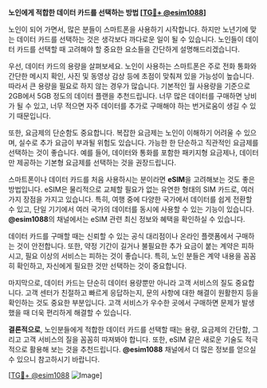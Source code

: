 **노인에게 적합한 데이터 카드를 선택하는 방법 [[TG💪+ @esim1088](https://t.me/s/esim1088)]**

노인이 되어 가면서, 많은 분들이 스마트폰을 사용하기 시작합니다. 하지만 노년기에 맞는 데이터 카드를 선택하는 것은 생각보다 까다로운 일이 될 수 있습니다. 노인들이 데이터 카드를 선택할 때 고려해야 할 중요한 요소들을 간단하게 설명해드리겠습니다.

우선, 데이터 카드의 용량을 살펴보세요. 노인이 사용하는 스마트폰은 주로 전화 통화와 간단한 메시지 확인, 사진 및 동영상 감상 등에 초점이 맞춰져 있을 가능성이 높습니다. 따라서 큰 용량을 필요로 하지 않는 경우가 많습니다. 기본적인 월 사용량을 기준으로 2GB에서 5GB 정도의 데이터 플랜을 추천드립니다. 너무 많은 데이터를 구매하면 낭비가 될 수 있고, 너무 적으면 자주 데이터를 추가로 구매해야 하는 번거로움이 생길 수 있기 때문입니다.

또한, 요금제의 단순함도 중요합니다. 복잡한 요금제는 노인이 이해하기 어려울 수 있으며, 실수로 추가 요금이 부과될 위험도 있습니다. 가능한 한 단순하고 직관적인 요금제를 선택하는 것이 좋습니다. 예를 들어, 데이터와 통화를 포함한 패키지형 요금제나, 데이터만 제공하는 기본형 요금제를 선택하는 것을 권장드립니다.

스마트폰이나 데이터 카드를 처음 사용하시는 분이라면 **eSIM**을 고려해보는 것도 좋은 방법입니다. eSIM은 물리적으로 교체할 필요가 없는 유연한 형태의 SIM 카드로, 여러 가지 장점을 가지고 있습니다. 특히, 여행 중에 다양한 국가에서 데이터를 쉽게 전환할 수 있고, 단일 기기에서 여러 국가의 데이터를 동시에 사용할 수 있는 기능이 있습니다. **@esim1088**의 채널에서는 eSIM 관련 최신 정보와 혜택을 확인하실 수 있습니다.

데이터 카드를 구매할 때는 신뢰할 수 있는 공식 대리점이나 온라인 플랫폼에서 구매하는 것이 안전합니다. 또한, 약정 기간이 길거나 불필요한 추가 요금이 붙는 계약은 피하시고, 필요 이상의 서비스는 피하는 것이 좋습니다. 특히, 노인 분들은 계약 내용을 꼼꼼히 확인하고, 자신에게 필요한 것만 선택하는 것이 중요합니다.

마지막으로, 데이터 카드는 단순히 데이터 용량뿐만 아니라 고객 서비스의 질도 중요합니다. 고객 센터가 친절하고 빠르게 응답하는지, 문의 사항에 대한 해결이 원활한지 등을 확인하는 것도 중요한 부분입니다. 고객 서비스가 우수한 곳에서 구매하면 문제가 발생했을 때 더욱 편리하게 해결할 수 있습니다.

**결론적으로**, 노인분들에게 적합한 데이터 카드를 선택할 때는 용량, 요금제의 간단함, 그리고 고객 서비스의 질을 꼼꼼히 따져봐야 합니다. 또한, eSIM 같은 새로운 기술도 적극적으로 활용해 보는 것을 추천드립니다. **@esim1088** 채널에서 더 많은 정보를 얻으실 수 있으니 참고하시기 바랍니다.

[[TG💪+ @esim1088](https://t.me/s/esim1088) ![Image](https://i.postimg.cc/Y0z9fWf4/image.png)]
